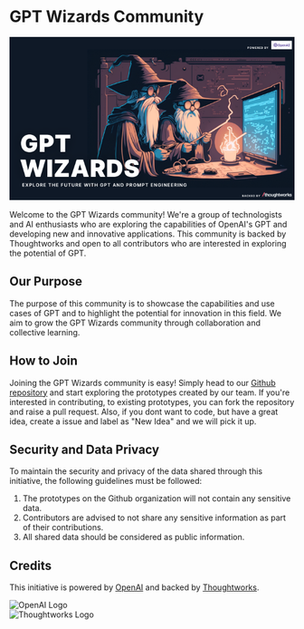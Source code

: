 # GPT Wizards Community

![GPT Wizards](<https://raw.githubusercontent.com/GPT-Wizard/.github/main/gpt-wizard%20(1).png>)

Welcome to the GPT Wizards community! We're a group of technologists and AI enthusiasts who are exploring the capabilities of OpenAI's GPT and developing new and innovative applications. This community is backed by Thoughtworks and open to all contributors who are interested in exploring the potential of GPT.

## Our Purpose

The purpose of this community is to showcase the capabilities and use cases of GPT and to highlight the potential for innovation in this field. We aim to grow the GPT Wizards community through collaboration and collective learning.

## How to Join

Joining the GPT Wizards community is easy! Simply head to our [Github repository](https://github.com/GPT-Wizard) and start exploring the prototypes created by our team. If you're interested in contributing, to existing prototypes, you can fork the repository and raise a pull request. Also, if you dont want to code, but have a great idea, create a issue and label as "New Idea" and we will pick it up.

## Security and Data Privacy

To maintain the security and privacy of the data shared through this initiative, the following guidelines must be followed:

1. The prototypes on the Github organization will not contain any sensitive data.
2. Contributors are advised to not share any sensitive information as part of their contributions.
3. All shared data should be considered as public information.

## Credits

This initiative is powered by [OpenAI](https://openai.com) and backed by [Thoughtworks](https://thoughtworks.com).

<img src="https://venturebeat.com/wp-content/uploads/2019/03/openai-1.png" alt="OpenAI Logo" width="100"/> 
<br><img src="https://upload.wikimedia.org/wikipedia/commons/thumb/f/f6/Thoughtworks_logo.png/640px-Thoughtworks_logo.png" alt="Thoughtworks Logo" width="100"/>
